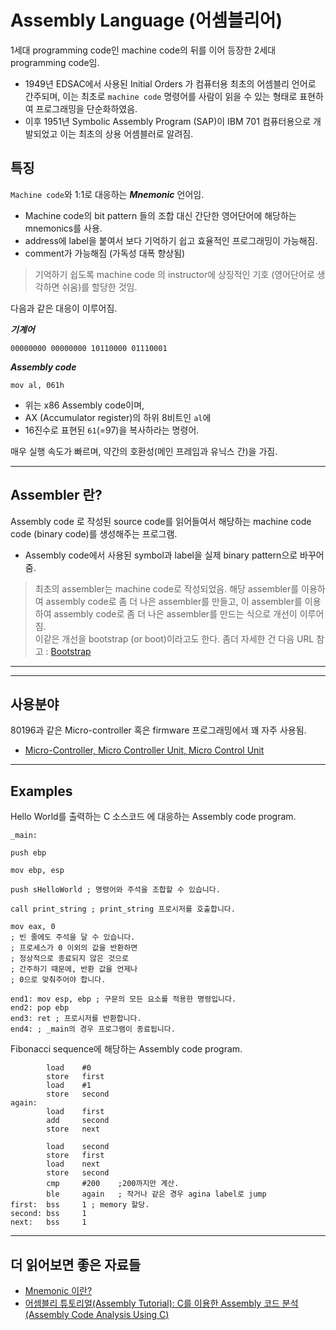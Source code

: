 # Assembly Language (어셈블리어)

1세대 programming code인 machine code의 뒤를 이어 등장한 2세대 programming code임.


* 1949년 EDSAC에서 사용된 Initial Orders 가 컴퓨터용 최초의 어셈블리 언어로 간주되며, 이는 최초로 `machine code` 명령어를 사람이 읽을 수 있는 형태로 표현하여 프로그래밍을 단순화하였음.
* 이후 1951년 Symbolic Assembly Program (SAP)이 IBM 701 컴퓨터용으로 개발되었고 이는 최초의 상용 어셈블러로 알려짐.

## 특징

`Machine code`와 1:1로 대응하는 ***Mnemonic*** 언어임.

* Machine code의 bit pattern 들의 조합 대신 간단한 영어단어에 해당하는 mnemonics를 사용.
* address에 label을 붙여서 보다 기억하기 쉽고 효율적인 프로그래밍이 가능해짐.
* comment가 가능해짐 (가독성 대폭 향상됨)

> 기억하기 쉽도록 machine code 의 instructor에 상징적인 기호 (영어단어로 생각하면 쉬움)를 할당한 것임.  
>  

다음과 같은 대응이 이루어짐.

***기계어***

```
00000000 00000000 10110000 01110001
```

***Assembly code***

```
mov al, 061h
```

* 위는 x86 Assembly code이며, 
* AX (Accumulator register)의 하위 8비트인 `al`에 
* 16진수로 표현된 `61`(=97)을 복사하라는 명령어.

매우 실행 속도가 빠르며, 약간의 호환성(메인 프레임과 유닉스 간)을 가짐.

---

## Assembler 란?

Assembly code 로 작성된 source code를 읽어들여서 해당하는 machine code code (binary code)를 생성해주는 프로그램.

* Assembly code에서 사용된 symbol과 label을 실제 binary pattern으로 바꾸어줌.

> 최초의 assembler는 machine code로 작성되었음. 해당 assembler를 이용하여 assembly code로 좀 더 나은 assembler를 만들고, 이 assembler를 이용하여 assembly code로 좀 더 나은 assembler를 만드는 식으로 개선이 이루어짐.  
> 이같은 개선을 bootstrap (or boot)이라고도 한다. 좀더 자세한 건 다음 URL 참고 : [Bootstrap](https://ds31x.blogspot.com/2023/07/term-bootstrap.html)  

---

---

## 사용분야

80196과 같은 Micro-controller 혹은 firmware 프로그래밍에서 꽤 자주 사용됨. 

* [Micro-Controller, Micro Controller Unit, Micro Control Unit](https://dsaint31.me/mkdocs_site/CE/ch04/ce04_04_cpu/#micro-controller-unit-mcu)

---


## Examples

Hello World를 출력하는 C 소스코드 에 대응하는 Assembly code program.

```Asm
_main:

push ebp

mov ebp, esp

push sHelloWorld ; 명령어와 주석을 조합할 수 있습니다.

call print_string ; print_string 프로시저를 호출합니다.

mov eax, 0 
; 빈 줄에도 주석을 달 수 있습니다.
; 프로세스가 0 이외의 값을 반환하면
; 정상적으로 종료되지 않은 것으로
; 간주하기 때문에, 반환 값을 언제나
; 0으로 맞춰주어야 합니다.

end1: mov esp, ebp ; 구문의 모든 요소를 적용한 명령입니다.
end2: pop ebp
end3: ret ; 프로시저를 반환합니다.
end4: ; _main의 경우 프로그램이 종료됩니다.
```

Fibonacci sequence에 해당하는 Assembly code program.

```Asm
        load    #0
        store   first
        load    #1
        store   second
again:
        load    first
        add     second
        store   next

        load    second
        store   first
        load    next
        store   second
        cmp     #200    ;200까지만 계산.
        ble     again   ; 작거나 같은 경우 agina label로 jump 
first:  bss     1 ; memory 할당.
second: bss     1 
next:   bss     1       
```

---

## 더 읽어보면 좋은 자료들

* [Mnemonic 이란?](https://medium.com/hexlant/mnemonic-%EC%9D%B4%EB%9E%80-7fb48106bd77)
* [어셈블리 튜토리얼(Assembly Tutorial): C를 이용한 Assembly 코드 분석(Assembly Code Analysis Using C)](https://blog.naver.com/rbfwmqwntm/30165613835)
